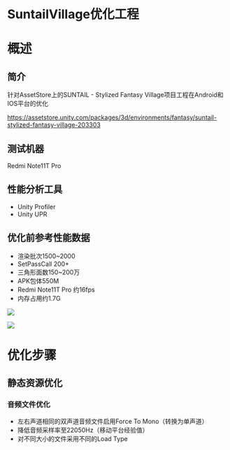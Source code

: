 # SuntailVillage优化工程

# 概述

## 简介

针对AssetStore上的SUNTAIL - Stylized Fantasy Village项目工程在Android和IOS平台的优化

https://assetstore.unity.com/packages/3d/environments/fantasy/suntail-stylized-fantasy-village-203303



## 测试机器

Redmi Note11T Pro



## 性能分析工具

- Unity Profiler
- Unity UPR



## 优化前参考性能数据

- 渲染批次1500~2000
- SetPassCall 200+
- 三角形面数150~200万
- APK包体550M
- Redmi Note11T Pro 约16fps
- 内存占用约1.7G

![](https://s3.bmp.ovh/imgs/2024/08/08/f3d236a5d9f4730e.jpg)

![](https://s3.bmp.ovh/imgs/2024/08/08/e791953b9d458772.png)



# 优化步骤

## 静态资源优化

### 音频文件优化

- 左右声道相同的双声道音频文件启用Force To Mono（转换为单声道）
- 降低音频采样率至22050Hz（移动平台经验值）
- 对不同大小的文件采用不同的Load Type

